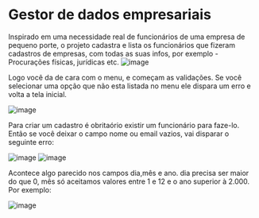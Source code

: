# Gestor de dados empresariais
Inspirado em uma necessidade real de funcionários de uma empresa de pequeno porte, o projeto cadastra e lista os funcionários que fizeram cadastros de empresas, com todas as suas infos, por exemplo - Procurações físicas, jurídicas etc.
![image](https://user-images.githubusercontent.com/29557719/224556262-2ca6ee1b-c0b3-4b82-9f5e-26c2ff3b4d87.png)

Logo você da de cara com o menu, e começam as validações. Se você selecionar uma opção que não esta listada no menu ele dispara um erro e volta a tela inicial.

![image](https://user-images.githubusercontent.com/29557719/224556426-35265ff3-56f1-4168-ad3e-f8bf53259fc9.png)

Para criar um cadastro é obritaório existir um funcionário para faze-lo. Então se você deixar o campo nome ou email vazios, vai disparar o seguinte erro: 

![image](https://user-images.githubusercontent.com/29557719/224556675-4fa75386-1857-42ca-b6ab-4d4be8fac63a.png)
![image](https://user-images.githubusercontent.com/29557719/224556708-ce07c0f8-7b60-4272-a667-f123456bdad5.png)

Acontece algo parecido nos campos dia,mês e ano. dia precisa ser maior do que 0, mês só aceitamos valores entre 1 e 12 e o ano superior à 2.000.
Por exemplo: 

![image](https://user-images.githubusercontent.com/29557719/224556948-efc73806-ef9e-4e0f-b797-11626ffcd70c.png)




